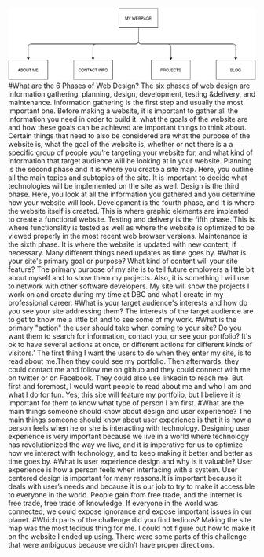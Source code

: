 ![My Sitemap](week-2/imgs/SITEMAP.png)
#What are the 6 Phases of Web Design?
 The six phases of web design are information gathering, planning, design, development, testing &delivery, and maintenance.
 Information gathering is the first step and usually the most important one. Before making a website, it is important to gather all the information you need in order to build it. what the goals of the website are and how these goals can be achieved are important things to think about. Certain things that need to also be considered are what the purpose of the website is, what the goal of the website is, whether or not there is a  a specific group of people you’re targeting your website for, and what kind of information that target audience will be looking at in your website.
 Planning is the second phase and it is where you create a site map. Here, you outline all the main topics and subtopics of the site. It is important to decide what technologies will be implemented on the site as well.
 Design  is the third phase. Here, you look at all the information you gathered and you determine how your website will look.
 Development is the fourth phase, and it is where the website itself is created. This is where graphic elements are implanted to create a functional website.
 Testing and delivery is the fifth phase. This is where functionality is tested as well as where the website is optimized to be viewed properly in the most recent web browser versions.
 Maintenance is the sixth phase. It is where the website is updated with new content, if necessary. Many different things need updates as time goes by.
#What is your site's primary goal or purpose? What kind of content will your site feature?
 The primary purpose of my site is to tell future employers a little bit about myself and to show them my projects. Also, it is something I will use to network with other software developers.  My site will show the projects I work on and create during my time at DBC and what I create in my professional career.
#What is your target audience's interests and how do you see your site addressing them?
 The interests of the target audience are to get to know me a little bit and to see some of my work.
#What is the primary "action" the user should take when coming to your site? Do you want them to search for information, contact you, or see your portfolio? It's ok to have several actions at once, or different actions for different kinds of visitors.’
 The first thing I want the users to do when they enter my site, is to read about me.Then they could see my portfolio. Then afterwards, they could contact me and follow me on github and they could connect with me on twitter or on Facebook. They could also use linkedin to reach me. But first and foremost, I would want people to read about me and who I am and what I do for fun. Yes, this site will feature my portfolio, but I believe it is important for them to know what type of person I am first.
#What are the main things someone should know about design and user experience?
 The main things someone should know about user experience is that it is how a person feels when he or she is interacting with technology. Designing user experience is very important because we live in a world where technology has revolutionized the way we live, and it is imperative for us to optimize how we interact with technology, and to keep making it better and better as time goes by.
#What is user experience design and why is it valuable?
 User experience is how a person feels when interfacing with a system. User centered design is important for many reasons.It is important because it deals with user’s needs and because it is our job to try to make it accessible to everyone in the world. People gain from free trade, and the internet is free trade, free trade of knowledge. If everyone in the world was connected, we could expose ignorance and expose important issues in our planet.
#Which parts of the challenge did you find tedious?
 Making the site map was the most tedious thing for me. I could not figure out how to make it on the website I ended up using. There were some parts of this challenge that were ambiguous because we didn’t have proper directions.
